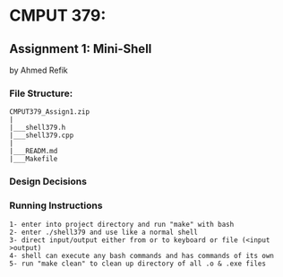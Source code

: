 # CMPUT 379:
## Assignment 1: Mini-Shell
by Ahmed Refik

### File Structure:

    CMPUT379_Assign1.zip
    |
    |___shell379.h
    |___shell379.cpp
    |
    |___READM.md
    |___Makefile

### Design Decisions
    
### Running Instructions

    1- enter into project directory and run "make" with bash
    2- enter ./shell379 and use like a normal shell
    3- direct input/output either from or to keyboard or file (<input >output)
    4- shell can execute any bash commands and has commands of its own
    5- run "make clean" to clean up directory of all .o & .exe files



